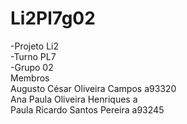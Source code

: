 # Li2Pl7g02
-Projeto Li2  
-Turno PL7  
-Grupo 02  
Membros<br/>
Augusto César Oliveira Campos a93320<br/>
Ana Paula Oliveira Henriques a  
Paula Ricardo Santos Pereira a93245  
